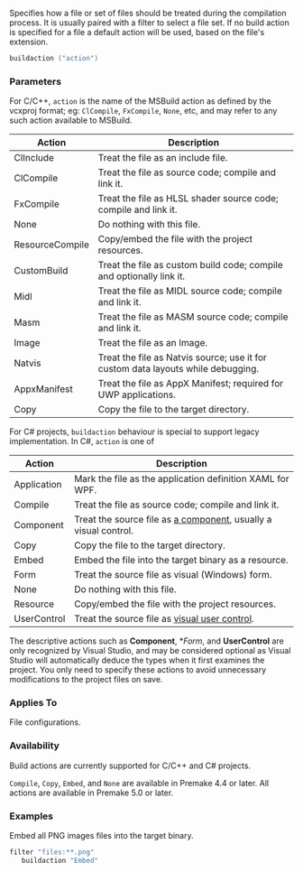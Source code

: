 Specifies how a file or set of files should be treated during the compilation process. It is usually paired with a filter to select a file set. If no build action is specified for a file a default action will be used, based on the file's extension.

```lua
buildaction ("action")
```

### Parameters ###

For C/C++, `action` is the name of the MSBuild action as defined by the vcxproj format; eg: `ClCompile`, `FxCompile`, `None`, etc, and may refer to any such action available to MSBuild.

| Action          | Description                                                                      |
|-----------------|----------------------------------------------------------------------------------|
| ClInclude       | Treat the file as an include file.                                               |
| ClCompile       | Treat the file as source code; compile and link it.                              |
| FxCompile       | Treat the file as HLSL shader source code; compile and link it.                  |
| None            | Do nothing with this file.                                                       |
| ResourceCompile | Copy/embed the file with the project resources.                                  |
| CustomBuild     | Treat the file as custom build code; compile and optionally link it.             |
| Midl            | Treat the file as MIDL source code; compile and link it.                         |
| Masm            | Treat the file as MASM source code; compile and link it.                         |
| Image           | Treat the file as an Image.                                                      |
| Natvis          | Treat the file as Natvis source; use it for custom data layouts while debugging. |
| AppxManifest    | Treat the file as AppX Manifest; required for UWP applications.                  |
| Copy            | Copy the file to the target directory.                                           |

For C# projects, `buildaction` behaviour is special to support legacy implementation.
In C#, `action` is one of

| Action      | Description                                                           |
|-------------|-----------------------------------------------------------------------|
| Application | Mark the file as the application definition XAML for WPF.             |
| Compile     | Treat the file as source code; compile and link it.                   |
| Component   | Treat the source file as [a component][1], usually a visual control.  |
| Copy        | Copy the file to the target directory.                                |
| Embed       | Embed the file into the target binary as a resource.                  |
| Form        | Treat the source file as visual (Windows) form.                       |
| None        | Do nothing with this file.                                            |
| Resource    | Copy/embed the file with the project resources.                       |
| UserControl | Treat the source file as [visual user control][2].                    |

The descriptive actions such as **Component**, **Form*, and **UserControl** are only recognized by Visual Studio, and may be considered optional as Visual Studio will automatically deduce the types when it first examines the project. You only need to specify these actions to avoid unnecessary modifications to the project files on save.

### Applies To ###

File configurations.

### Availability ###

Build actions are currently supported for C/C++ and C# projects.

`Compile`, `Copy`, `Embed`, and `None` are available in Premake 4.4 or later. All actions are available in Premake 5.0 or later.

### Examples ###

Embed all PNG images files into the target binary.

```lua
filter "files:**.png"
   buildaction "Embed"
```

[1]: http://msdn.microsoft.com/en-us/library/ms228287(v=vs.90).aspx
[2]: http://msdn.microsoft.com/en-us/library/a6h7e207(v=vs.71).aspx
